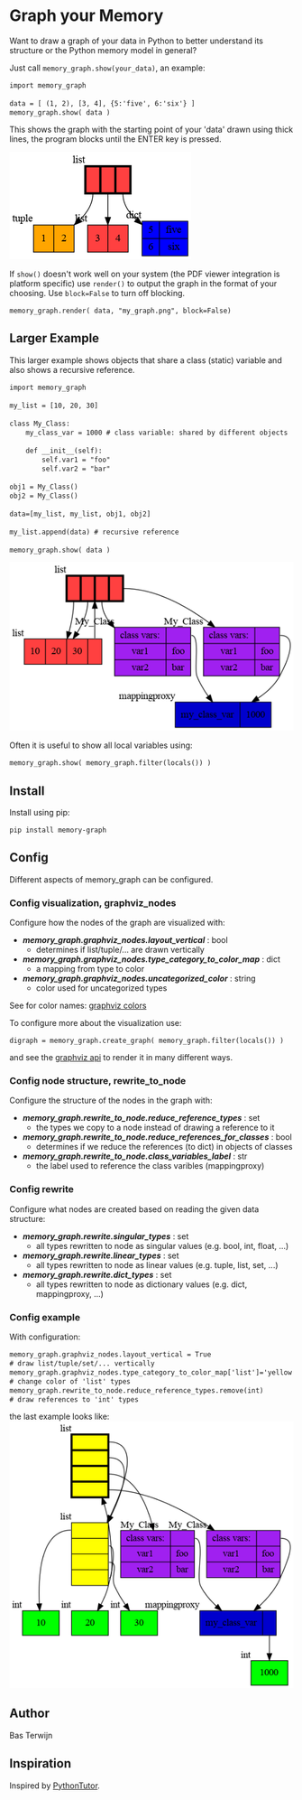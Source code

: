 # Graph your Memory #

Want to draw a graph of your data in Python to better understand its
structure or the Python memory model in general?

Just call `memory_graph.show(your_data)`, an example:

```
import memory_graph

data = [ (1, 2), [3, 4], {5:'five', 6:'six'} ]
memory_graph.show( data )
```

This shows the graph with the starting point of your 'data' drawn
using thick lines, the program blocks until the ENTER key is pressed.

![image](https://raw.githubusercontent.com/bterwijn/memory_graph/main/images/example1.png)

If `show()` doesn't work well on your system (the PDF viewer
integration is platform specific) use `render()` to output the graph
in the format of your choosing. Use `block=False` to turn off
blocking.

```
memory_graph.render( data, "my_graph.png", block=False)
```

## Larger Example ##

This larger example shows objects that share a class (static) variable and
also shows a recursive reference.

```
import memory_graph

my_list = [10, 20, 30]

class My_Class:
    my_class_var = 1000 # class variable: shared by different objects
    
    def __init__(self):
        self.var1 = "foo"
        self.var2 = "bar"

obj1 = My_Class()
obj2 = My_Class()

data=[my_list, my_list, obj1, obj2]

my_list.append(data) # recursive reference

memory_graph.show( data )
```
![image](https://raw.githubusercontent.com/bterwijn/memory_graph/main/images/example2.png)

Often it is useful to show all local variables using:

```
memory_graph.show( memory_graph.filter(locals()) )
```

## Install ##

Install using pip:

```
pip install memory-graph
```

## Config ##

Different aspects of memory_graph can be configured.

### Config visualization, graphviz_nodes ###

Configure how the nodes of the graph are visualized with:

- ***memory_graph.graphviz_nodes.layout_vertical*** : bool
  - determines if list/tuple/... are drawn vertically
- ***memory_graph.graphviz_nodes.type_category_to_color_map*** : dict
  - a mapping from type to color
- ***memory_graph.graphviz_nodes.uncategorized_color*** : string
  - color used for uncategorized types

See for color names: [graphviz colors](https://graphviz.org/doc/info/colors.html)

To configure more about the visualization use:
```
digraph = memory_graph.create_graph( memory_graph.filter(locals()) )
```
and see the [graphviz api](https://graphviz.readthedocs.io/en/stable/api.html) to render it in many different ways.

### Config node structure, rewrite_to_node ###

Configure the structure of the nodes in the graph with:

- ***memory_graph.rewrite_to_node.reduce_reference_types*** : set
  - the types we copy to a node instead of drawing a reference to it
- ***memory_graph.rewrite_to_node.reduce_references_for_classes*** : bool
  - determines if we reduce the references (to dict) in objects of classes
- ***memory_graph.rewrite_to_node.class_variables_label*** : str
  - the label used to reference the class varibles (mappingproxy)

### Config rewrite ###

Configure what nodes are created based on reading the given data structure:

- ***memory_graph.rewrite.singular_types*** : set
  - all types rewritten to node as singular values (e.g. bool, int, float, ...)
- ***memory_graph.rewrite.linear_types*** : set
  - all types rewritten to node as linear values (e.g. tuple, list, set, ...)
- ***memory_graph.rewrite.dict_types*** : set
  - all types rewritten to node as dictionary values (e.g. dict, mappingproxy, ...)

### Config example ###

With configuration:
```
memory_graph.graphviz_nodes.layout_vertical = True                      # draw list/tuple/set/... vertically
memory_graph.graphviz_nodes.type_category_to_color_map['list']='yellow' # change color of 'list' types
memory_graph.rewrite_to_node.reduce_reference_types.remove(int)         # draw references to 'int' types
```
the last example looks like:
![image](https://raw.githubusercontent.com/bterwijn/memory_graph/main/images/example3.png)


## Author ##
Bas Terwijn


## Inspiration ##
Inspired by [PythonTutor](https://pythontutor.com/visualize.html).
